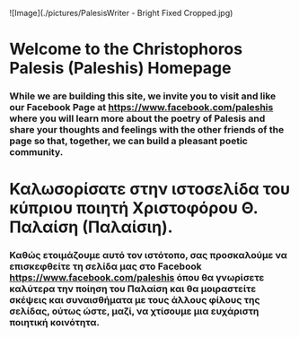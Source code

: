 ![Image](./pictures/PalesisWriter - Bright Fixed Cropped.jpg)
# Welcome to the Christophoros Palesis (Paleshis) Homepage

### While we are building this site, we invite you to visit and like our Facebook Page at https://www.facebook.com/paleshis where you will learn more about the poetry of Palesis and share  your thoughts and feelings with the other friends of the page so that, together, we can build a pleasant poetic community.


# Καλωσορίσατε στην ιστοσελίδα του κύπριου ποιητή Χριστοφόρου Θ. Παλαίση (Παλαίσιη).

### Καθώς ετοιμάζουμε αυτό τον ιστότοπο, σας προσκαλούμε να επισκεφθείτε τη σελίδα μας στο Facebook https://www.facebook.com/paleshis όπου θα γνωρίσετε καλύτερα την ποίηση του Παλαίση και θα μοιραστείτε σκέψεις και συναισθήματα με τους άλλους φίλους της σελίδας, ούτως ώστε, μαζί, να χτίσουμε μια ευχάριστη ποιητική κοινότητα.

